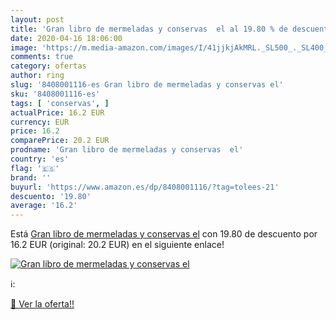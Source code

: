 ```yaml
---
layout: post
title: 'Gran libro de mermeladas y conservas  el al 19.80 % de descuento'
date: 2020-04-16 18:06:00
image: 'https://m.media-amazon.com/images/I/41jjkjAkMRL._SL500_._SL400_.jpg'
comments: true
category: ofertas
author: ring
slug: '8408001116-es Gran libro de mermeladas y conservas el'
sku: '8408001116-es'
tags: [ 'conservas', ]
actualPrice: 16.2 EUR
currency: EUR
price: 16.2
comparePrice: 20.2 EUR
prodname: 'Gran libro de mermeladas y conservas  el'
country: 'es'
flag: '🇪🇸'
brand: ''
buyurl: 'https://www.amazon.es/dp/8408001116/?tag=tolees-21'
descuento: '19.80'
average: '16.2'
---
```


Está [Gran libro de mermeladas y conservas  el](https://www.amazon.es/dp/8408001116/?tag=tolees-21) con 19.80 de descuento por 16.2 EUR (original: 20.2 EUR) en el siguiente enlace!

[![Gran libro de mermeladas y conservas  el](https://m.media-amazon.com/images/I/41jjkjAkMRL._SL500_._SL400_.jpg)](https://www.amazon.es/dp/8408001116/?tag=tolees-21)

ℹ️:


[🛒 Ver la oferta!!](https://www.amazon.es/dp/8408001116/?tag=tolees-21)
